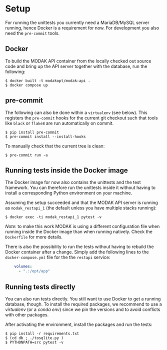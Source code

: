 # Setup

For running the unittests you currently need a MariaDB/MySQL server running,
hence Docker is a requirement for now. For development you also need the
`pre-commit` tools.

## Docker

To build the MODAK API container from the locally checked out source code and
bring up the API server together with the database, run the following:

```console
$ docker built -t modakopt/modak:api .
$ docker compose up
```

## pre-commit

The following can also be done within a `virtualenv` (see below).
This registers the `pre-commit` hooks for the current git checkout such
that tools like `black` or `flake8` are run automatically on commit.

```console
$ pip install pre-commit
$ pre-commit install --install-hooks
```

To manually check that the current tree is clean:

```console
$ pre-commit run -a
```

## Running tests inside the Docker image

The Docker image for now also contains the unittests and the test framework.
You can therefore run the unittests inside it without having to install
a corresponding Python environment on your machine.

Assuming the setup succeeded and that the MODAK API server is running
as `modak_restapi_1` (the default unless you have multiple stacks running):

```console
$ docker exec -ti modak_restapi_1 pytest -v
```

*Note*: to make this work MODAK is using a different configuration file when
running inside the Docker image than when running natively.
Check the `Dockerfile` for more details.

There is also the possibility to run the tests without having to rebuild
the Docker container after a change. Simply add the following lines to the
`docker-compose.yml` file for the the `restapi` service:

```yaml
    volumes:
      - ".:/opt/app"
```

## Running tests directly

You can also run tests directly. You still want to use Docker to get a
running database, though. To install the required packages, we recommend
to use a *virtualenv* (or a *conda env*) since we pin the versions and
to avoid conflicts with other packages.

After activating the environment, install the packages and run the tests:

```console
$ pip install -r requirements.txt
$ (cd db ; ./tosqlite.py )
$ PYTHONPATH=src pytest -v
```
